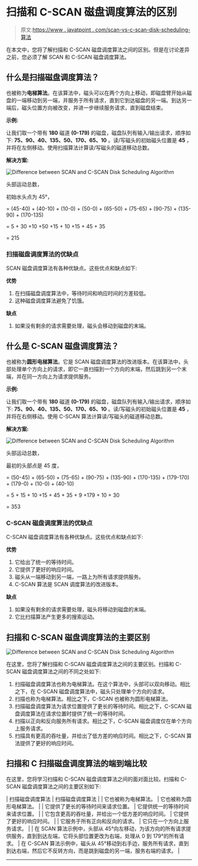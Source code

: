 # 扫描和 C-SCAN 磁盘调度算法的区别

> 原文:[https://www . javatpoint . com/scan-vs-c-scan-disk-scheduling-算法](https://www.javatpoint.com/scan-vs-c-scan-disk-scheduling-algorithm)

在本文中，您将了解扫描和 C-SCAN 磁盘调度算法之间的区别。但是在讨论差异之前，您必须了解 SCAN 和 C-SCAN 磁盘调度算法。

## 什么是扫描磁盘调度算法？

也被称为**电梯算法**。在该算法中，磁头可以在两个方向上移动，即磁盘臂开始从磁盘的一端移动到另一端，并服务于所有请求，直到它到达磁盘的另一端。到达另一端后，磁头位置方向被改变，并进一步继续服务请求，直到磁盘结束。

**示例:**

让我们取一个带有 **180** 磁道 **(0-179)** 的磁盘，磁盘队列有输入/输出请求，顺序如下: **75、90、40、135、50、170、65、10** 。读/写磁头的初始磁头位置是 **45** ，并将在左侧移动。使用扫描算法计算读/写磁头的磁道移动总数。

**解决方案:**

![Difference between SCAN and C-SCAN Disk Scheduling Algorithm](../Images/4195ab33492b06d392924af897bc719c.png)

头部运动总数，

初始水头点为 45°，

= (45-40) + (40-10) + (10-0) + (50-0) + (65-50) + (75-65) + (90-75) + (135-90) + (170-135)

= 5 + 30 +10 +50 +15 + 10 +15 + 45 + 35

= 215

### 扫描磁盘调度算法的优缺点

SCAN 磁盘调度算法有各种优缺点。这些优点和缺点如下:

**优势**

1.  在扫描磁盘调度算法中，等待时间和响应时间的方差较低。
2.  这种磁盘调度算法避免了饥饿。

**缺点**

1.  如果没有剩余的请求需要处理，磁头会移动到磁盘的末端。

## 什么是 C-SCAN 磁盘调度算法？

也被称为**圆形电梯算法**。它是 SCAN 磁盘调度算法的改进版本。在该算法中，头部处理单个方向上的请求，即它一直扫描到一个方向的末端，然后跳到另一个末端，并在同一方向上为请求提供服务。

**示例:**

让我们取一个带有 **180** 磁道 **(0-179)** 的磁盘，磁盘队列有输入/输出请求，顺序如下: **75、90、40、135、50、170、65、10** 。读/写磁头的初始磁头位置是 **45** ，并将在右侧移动。使用 C-SCAN 算法计算读/写磁头的磁道移动总数。

**解决方案:**

![Difference between SCAN and C-SCAN Disk Scheduling Algorithm](../Images/84837598224e1550d45ee4868623a0f7.png)

头部运动总数，

最初的头部点是 45 度，

= (50-45) + (65-50) + (75-65) + (90-75) + (135-90) + (170-135) + (179-170) + (179-0) + (10-0) + (40-10)

= 5 + 15 + 10 +15 + 45 + 35 + 9 +179 + 10 + 30

= 353

### C-SCAN 磁盘调度算法的优缺点

C-SCAN 磁盘调度算法有各种优缺点。这些优点和缺点如下:

**优势**

1.  它给出了统一的等待时间。
2.  它提供了更好的响应时间。
3.  磁头从一端移动到另一端，一路上为所有请求提供服务。
4.  C-SCAN 算法是 SCAN 调度算法的改进版本。

**缺点**

1.  如果没有剩余的请求需要处理，磁头将移动到磁盘的末端。
2.  它比扫描算法产生更多的搜索运动。

## 扫描和 C-SCAN 磁盘调度算法的主要区别

![Difference between SCAN and C-SCAN Disk Scheduling Algorithm](../Images/4c20cb4271ea631b05bfa03824e1fbc8.png)

在这里，您将了解扫描和 C-SCAN 磁盘调度算法之间的主要区别。扫描和 C-SCAN 磁盘调度算法之间的不同之处如下:

1.  扫描磁盘调度算法也称为电梯算法。在这个算法中，头部可以双向移动。相比之下，在 C-SCAN 磁盘调度算法中，磁头只处理单个方向的请求。
2.  扫描也称为电梯算法。相比之下，C-SCAN 也被称为圆形电梯算法。
3.  扫描磁盘调度算法为请求位置提供了更长的等待时间。相比之下，C-SCAN 磁盘调度算法在请求位置时提供了统一的等待时间。
4.  扫描以正向和反向服务所有请求。相比之下，C-SCAN 磁盘调度仅在单个方向上服务请求。
5.  扫描具有更高的吞吐量，并给出了低方差的响应时间。相比之下，C-SCAN 算法提供了更好的响应时间。

## 扫描和 C 扫描磁盘调度算法的端到端比较

在这里，您将学习扫描和 C-SCAN 磁盘调度算法之间的面对面比较。扫描和 C-SCAN 磁盘调度算法之间的主要区别如下:

| 扫描磁盘调度算法 | 扫描磁盘调度算法 |
| 它也被称为电梯算法。 | 它也被称为圆形电梯算法。 |
| 它提供了更长的等待时间来请求位置。 | 它提供统一的等待时间来请求位置。 |
| 它包含更高的吞吐量，并给出一个低方差的响应时间。 | 它提供了更好的响应时间。 |
| 它服务于所有正向和反向的请求。 | 它只在一个方向上服务请求。 |
| 在 SCAN 算法示例中，头部从 45°向左移动，为该方向的所有请求提供服务，直到到达左端，它将头部位置更改为右端，处理从 0 到 179°的所有请求。 | 在 C-SCAN 算法示例中，磁头从 45°移动到右手边，服务所有请求，直到到达右端，然后它不反转方向，而是跳到磁盘的另一端，服务右端的请求。 |

* * *